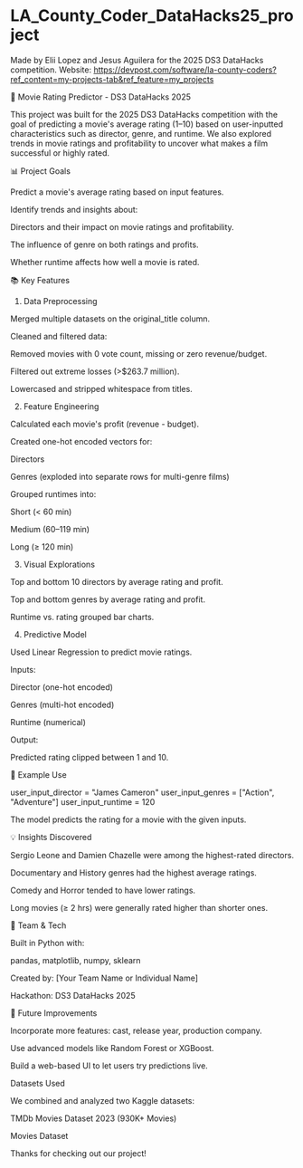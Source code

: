 # LA_County_Coder_DataHacks25_project
Made by Elii Lopez and Jesus Aguilera for the 2025 DS3 DataHacks competition. 
Website: https://devpost.com/software/la-county-coders?ref_content=my-projects-tab&ref_feature=my_projects

🎥 Movie Rating Predictor - DS3 DataHacks 2025

This project was built for the 2025 DS3 DataHacks competition with the goal of predicting a movie's average rating (1–10) based on user-inputted characteristics such as director, genre, and runtime. We also explored trends in movie ratings and profitability to uncover what makes a film successful or highly rated.


📊 Project Goals

Predict a movie's average rating based on input features.

Identify trends and insights about:

Directors and their impact on movie ratings and profitability.

The influence of genre on both ratings and profits.

Whether runtime affects how well a movie is rated.

📚 Key Features

1. Data Preprocessing

Merged multiple datasets on the original_title column.

Cleaned and filtered data:

Removed movies with 0 vote count, missing or zero revenue/budget.

Filtered out extreme losses (>$263.7 million).

Lowercased and stripped whitespace from titles.

2. Feature Engineering

Calculated each movie's profit (revenue - budget).

Created one-hot encoded vectors for:

Directors

Genres (exploded into separate rows for multi-genre films)

Grouped runtimes into:

Short (< 60 min)

Medium (60–119 min)

Long (≥ 120 min)

3. Visual Explorations

Top and bottom 10 directors by average rating and profit.

Top and bottom genres by average rating and profit.

Runtime vs. rating grouped bar charts.

4. Predictive Model

Used Linear Regression to predict movie ratings.

Inputs:

Director (one-hot encoded)

Genres (multi-hot encoded)

Runtime (numerical)

Output:

Predicted rating clipped between 1 and 10.

🔮 Example Use

user_input_director = "James Cameron"
user_input_genres = ["Action", "Adventure"]
user_input_runtime = 120

The model predicts the rating for a movie with the given inputs.

💡 Insights Discovered

Sergio Leone and Damien Chazelle were among the highest-rated directors.

Documentary and History genres had the highest average ratings.

Comedy and Horror tended to have lower ratings.

Long movies (≥ 2 hrs) were generally rated higher than shorter ones.

🤖 Team & Tech

Built in Python with:

pandas, matplotlib, numpy, sklearn

Created by: [Your Team Name or Individual Name]

Hackathon: DS3 DataHacks 2025

🚀 Future Improvements

Incorporate more features: cast, release year, production company.

Use advanced models like Random Forest or XGBoost.

Build a web-based UI to let users try predictions live.

Datasets Used

We combined and analyzed two Kaggle datasets:

TMDb Movies Dataset 2023 (930K+ Movies)

Movies Dataset

Thanks for checking out our project!
